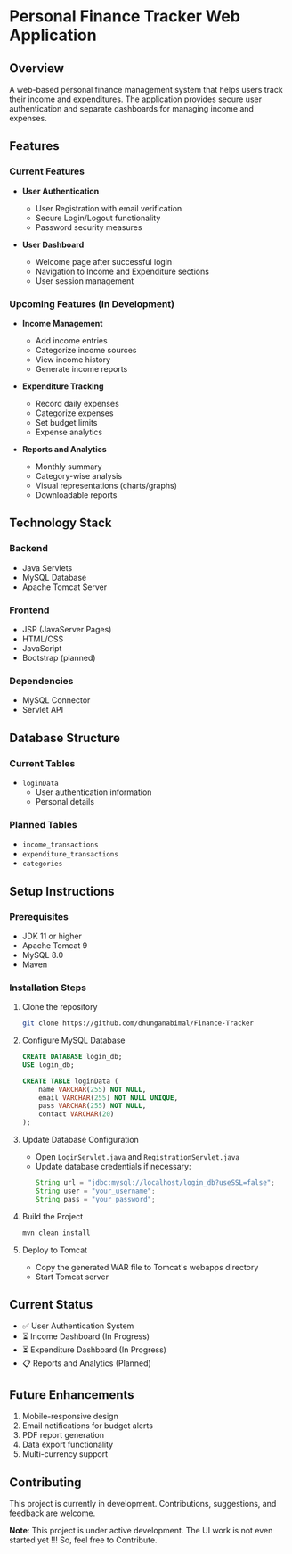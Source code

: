 # Personal Finance Tracker Web Application

## Overview
A web-based personal finance management system that helps users track their income and expenditures. The application provides secure user authentication and separate dashboards for managing income and expenses.

## Features

### Current Features
- **User Authentication**
    - User Registration with email verification
    - Secure Login/Logout functionality
    - Password security measures

- **User Dashboard**
    - Welcome page after successful login
    - Navigation to Income and Expenditure sections
    - User session management

### Upcoming Features (In Development)
- **Income Management**
    - Add income entries
    - Categorize income sources
    - View income history
    - Generate income reports

- **Expenditure Tracking**
    - Record daily expenses
    - Categorize expenses
    - Set budget limits
    - Expense analytics

- **Reports and Analytics**
    - Monthly summary
    - Category-wise analysis
    - Visual representations (charts/graphs)
    - Downloadable reports

## Technology Stack

### Backend
- Java Servlets
- MySQL Database
- Apache Tomcat Server

### Frontend
- JSP (JavaServer Pages)
- HTML/CSS
- JavaScript
- Bootstrap (planned)

### Dependencies
- MySQL Connector
- Servlet API


## Database Structure

### Current Tables
- `loginData`
    - User authentication information
    - Personal details

### Planned Tables
- `income_transactions`
- `expenditure_transactions`
- `categories`

## Setup Instructions

### Prerequisites
- JDK 11 or higher
- Apache Tomcat 9
- MySQL 8.0
- Maven

### Installation Steps
1. Clone the repository
   ```bash
   git clone https://github.com/dhunganabimal/Finance-Tracker
   ```

2. Configure MySQL Database
   ```sql
   CREATE DATABASE login_db;
   USE login_db;
   
   CREATE TABLE loginData (
       name VARCHAR(255) NOT NULL,
       email VARCHAR(255) NOT NULL UNIQUE,
       pass VARCHAR(255) NOT NULL,
       contact VARCHAR(20)
   );
   ```

3. Update Database Configuration
    - Open `LoginServlet.java` and `RegistrationServlet.java`
    - Update database credentials if necessary:
      ```java
      String url = "jdbc:mysql://localhost/login_db?useSSL=false";
      String user = "your_username";
      String pass = "your_password";
      ```

4. Build the Project
   ```bash
   mvn clean install
   ```

5. Deploy to Tomcat
    - Copy the generated WAR file to Tomcat's webapps directory
    - Start Tomcat server



## Current Status
- ✅ User Authentication System
- ⏳ Income Dashboard (In Progress)
- ⏳ Expenditure Dashboard (In Progress)
- 📋 Reports and Analytics (Planned)

## Future Enhancements
1. Mobile-responsive design
2. Email notifications for budget alerts
3. PDF report generation
4. Data export functionality
5. Multi-currency support

## Contributing
This project is currently in development. Contributions, suggestions, and feedback are welcome.




**Note**: This project is under active development. The UI work is not even started yet !!! So, feel free to Contribute.
